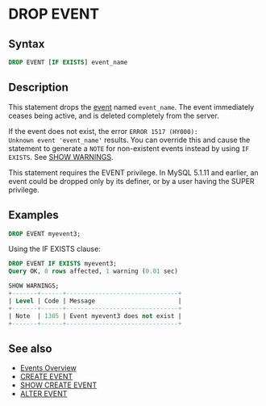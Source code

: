 # DROP EVENT

## Syntax

```sql
DROP EVENT [IF EXISTS] event_name
```

## Description

This statement drops the [event](/programming-customizing-mariadb/triggers-events/event-scheduler/events) named `event_name`. The event immediately
ceases being active, and is deleted completely from the server.

If the event does not exist, the error
<code class="fixed" style="white-space:pre-wrap">ERROR 1517 (HY000): Unknown event 'event_name'</code>
results. You can override this and cause the
statement to generate a `NOTE` for non-existent events instead by using
`IF EXISTS`. See [SHOW WARNINGS](/sql-statements-structure/sql-statements/administrative-sql-statements/show/show-warnings).

This statement requires the <a undefined>EVENT</a> privilege. In MySQL 5.1.11 and earlier, an event could be dropped only
by its definer, or by a user having the <a undefined>SUPER</a> privilege.

## Examples

```sql
DROP EVENT myevent3;
```

Using the IF EXISTS clause:

```sql
DROP EVENT IF EXISTS myevent3;
Query OK, 0 rows affected, 1 warning (0.01 sec)

SHOW WARNINGS;
+-------+------+-------------------------------+
| Level | Code | Message                       |
+-------+------+-------------------------------+
| Note  | 1305 | Event myevent3 does not exist |
+-------+------+-------------------------------+
```

## See also

- [Events Overview](/kb/en/events-overview/)
- [CREATE EVENT](/sql-statements-structure/sql-statements/data-definition/create/create-event)
- [SHOW CREATE EVENT](/sql-statements-structure/sql-statements/administrative-sql-statements/show/show-create-event)
- [ALTER EVENT](/programming-customizing-mariadb/triggers-events/event-scheduler/alter-event)